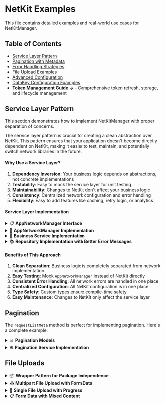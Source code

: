 # NetKit Examples

This file contains detailed examples and real-world use cases for NetKitManager.

## Table of Contents

- [Service Layer Pattern](#service-layer-pattern)
- [Pagination with Metadata](#pagination)
- [Error Handling Strategies](#error-handling)
- [File Upload Examples](#file-uploads)
- [Advanced Configuration](#advanced-configuration)
- [DataKey Configuration Examples](#datakey-configuration-examples)
- **[Token Management Guide →](https://github.com/behzodfaiziev/net-kit/blob/main/packages/net-kit/TOKEN_MANAGEMENT.md)** - Comprehensive token refresh, storage, and lifecycle management

## Service Layer Pattern

This section demonstrates how to implement NetKitManager with proper separation of concerns.

The service layer pattern is crucial for creating a clean abstraction over NetKit. This pattern
ensures that your application doesn't become directly dependent on NetKit, making it easier to test,
maintain, and potentially switch network libraries in the future.

#### Why Use a Service Layer?

1. **Dependency Inversion**: Your business logic depends on abstractions, not concrete
   implementations
2. **Testability**: Easy to mock the service layer for unit testing
3. **Maintainability**: Changes to NetKit don't affect your business logic
4. **Consistency**: Centralized network configuration and error handling
5. **Flexibility**: Easy to add features like caching, retry logic, or analytics

#### Service Layer Implementation

<details>
<summary>📋 <strong>AppNetworkManager Interface</strong></summary>

```dart
// Core/network/app_network_manager.dart
abstract class AppNetworkManager {
  Future<T> requestModel<T extends AppNetworkModel>(String path, {
    required T parseModel,
    required AppRequestType method,
    MapType? body,
    bool? containsAccessToken,
  });

  Future<List<T>> requestList<T extends AppNetworkModel>(String path, {
    required T parseModel,
    required AppRequestType method,
    MapType? body,
    bool? containsAccessToken,
  });

  Future<PaginatedList<R>> requestPaginatedList<R extends AppNetworkModel>(String path, {
    required R parseModel,
    required AppRequestType method,
    MapType? body,
    bool? containsAccessToken,
  });

  Future<void> requestVoid(String path, {
    required AppRequestType method,
    MapType? body,
    bool? containsAccessToken,
  });

  Future<T> uploadFormData<T extends AppNetworkModel>(String path, {
    required T model,
    required AppRequestType method,
    required AppFormData formData,
  });

  void setToken({required TokenModel token});

  void clearTokens();
}
```

</details>

<details>
<summary>🔧 <strong>AppNetworkManager Implementation</strong></summary>

```dart
// Core/network/app_network_manager_impl.dart
final class AppNetworkManagerImpl implements AppNetworkManager {
  AppNetworkManagerImpl({
    required Stream<ConnectivityResultEnum> internetStatusStream,
    required AuthLocalStorageService authStorage,
  })
      : _internetStatusStream = internetStatusStream,
        _authLocalStorage = authStorage {
    _manager = _initManager();
  }

  late INetKitManager _manager;
  final Stream<ConnectivityResultEnum> _internetStatusStream;
  final AuthLocalStorageService _authLocalStorage;

  NetKitManager _initManager() {
    return NetKitManager(
      baseUrl: APIConst.baseUrl,
      devBaseUrl: APIConst.baseDevUrl,
      testMode: kDebugMode,
      logger: NetworkLogger(),
      internetStatusStream: _internetStatusStream.map(
            (event) => event != ConnectivityResultEnum.none,
      ),
      baseOptions: BaseOptions(headers: {'Content-Type': 'application/json'}),
      refreshTokenPath: APIConst.refreshToken,
      dataKey: 'data',
      onTokenRefreshed: (token) {
        _authLocalStorage.setAccessToken(token.accessToken ?? '');
        if (token.refreshToken != null) {
          _authLocalStorage.setRefreshToken(token.refreshToken!);
        }
      },
      errorParams: const NetKitErrorParams(),
    );
  }

  @override
  Future<T> requestModel<T extends AppNetworkModel>(String path, {
    required T parseModel,
    required AppRequestType method,
    MapType? body,
    bool? containsAccessToken,
  }) async {
    try {
      final result = await _manager.requestModel<T>(
        path: path,
        model: parseModel,
        method: method.toRequestType,
        body: body,
        containsAccessToken: containsAccessToken,
      );
      return result;
    } on ApiException catch (e) {
      throw ServerException.fromApiException(e);
    } catch (e) {
      throw ServerException(message: e.toString(), statusCode: 505);
    }
  }

  @override
  Future<List<T>> requestList<T extends AppNetworkModel>(String path, {
    required T parseModel,
    required AppRequestType method,
    MapType? body,
    bool? containsAccessToken,
  }) async {
    try {
      final result = await _manager.requestList<T>(
        path: path,
        model: parseModel,
        method: method.toRequestType,
        body: body,
        containsAccessToken: containsAccessToken,
      );
      return result;
    } on ApiException catch (e) {
      throw ServerException.fromApiException(e);
    } catch (e) {
      throw ServerException(message: e.toString(), statusCode: 505);
    }
  }

  @override
  Future<PaginatedList<R>> requestPaginatedList<R extends AppNetworkModel>(String path, {
    required R parseModel,
    required AppRequestType method,
    MapType? body,
    bool? containsAccessToken,
  }) async {
    try {
      final result = await _manager.requestListMeta<R, PaginationMetadataModel>(
        path: path,
        model: parseModel,
        metadataModel: const PaginationMetadataModel(),
        method: method.toRequestType,
        body: body,
        containsAccessToken: containsAccessToken,
      );

      final metadata = result.metadata;
      return PaginatedList<R>(
        data: result.data,
        currentPage: metadata.currentPage,
        isLastPage: metadata.isLastPage,
        totalPages: metadata.totalPages,
      );
    } on ApiException catch (e) {
      throw ServerException.fromApiException(e);
    } catch (e) {
      throw ServerException(message: e.toString(), statusCode: 505);
    }
  }

  @override
  Future<void> requestVoid(String path, {
    required AppRequestType method,
    MapType? body,
    bool? containsAccessToken,
  }) async {
    try {
      await _manager.requestVoid(
        path: path,
        method: method.toRequestType,
        body: body,
        containsAccessToken: containsAccessToken,
      );
    } on ApiException catch (e) {
      throw ServerException.fromApiException(e);
    } catch (e) {
      throw ServerException(message: e.toString(), statusCode: 505);
    }
  }

  @override
  Future<T> uploadFormData<T extends AppNetworkModel>(String path, {
    required T model,
    required AppRequestType method,
    required AppFormData formData,
  }) async {
    try {
      return await _manager.uploadFormData<T>(
        path: path,
        model: model,
        formData: formData.form,
        method: method.toRequestType,
      );
    } on ApiException catch (e) {
      throw ServerException.fromApiException(e);
    } catch (e) {
      throw ServerException(message: e.toString(), statusCode: 505);
    }
  }

  @override
  void setToken({required TokenModel token}) {
    _manager
      ..setAccessToken(token.accessToken)
      ..setRefreshToken(token.refreshToken);
  }

  @override
  void clearTokens() {
    _manager
      ..clearAllHeaders()
      ..removeAccessToken()
      ..removeRefreshToken();
    _manager = _recreateManager();
  }

  NetKitManager _recreateManager() {
    _manager.dispose();
    return _initManager();
  }
}
```

</details>

<details>
<summary>🔐 <strong>Business Service Implementation</strong></summary>

```dart
// Features/auth/service/auth_service.dart
abstract class AuthService {
  Future<SignInDto> signIn(SignInRequestDto dto);

  Future<SignInDto> socialSignInWithGoogle(SocialSignInRequestDto dto);

  Future<SignInDto> socialSignInWithApple(SocialSignInRequestDto dto);

  Future<SignUpDto> signUp(SignUpRequestDto dto);

  Future<void> signOut();

  Future<UserModel> getMe();

  void setToken(TokenModel token);

  void clearTokens();
}

// Features/auth/service/auth_service_impl.dart
final class AuthServiceImpl implements AuthService {
  AuthServiceImpl({required AppNetworkManager network}) : _network = network;

  final AppNetworkManager _network;

  @override
  Future<SignInDto> signIn(SignInRequestDto dto) {
    return _network.requestModel<SignInDto>(
      APIConst.signIn,
      method: AppRequestType.post,
      body: dto.toJson(),
      parseModel: const SignInDto(),
    );
  }

  @override
  Future<SignInDto> socialSignInWithGoogle(SocialSignInRequestDto dto) {
    return _network.requestModel<SignInDto>(
      APIConst.socialSignInWithGoogle,
      method: AppRequestType.post,
      body: dto.toJson(),
      parseModel: const SignInDto(),
    );
  }

  @override
  Future<SignInDto> socialSignInWithApple(SocialSignInRequestDto dto) {
    return _network.requestModel<SignInDto>(
      APIConst.socialSignInWithApple,
      method: AppRequestType.post,
      body: dto.toJson(),
      parseModel: const SignInDto(),
    );
  }

  @override
  Future<SignUpDto> signUp(SignUpRequestDto dto) {
    return _network.requestModel<SignUpDto>(
      APIConst.signUp,
      method: AppRequestType.post,
      body: dto.toJson(),
      parseModel: const SignUpDto(),
    );
  }

  @override
  Future<void> signOut() async {
    _network.clearTokens();
    await _network.requestVoid(APIConst.signOut, method: AppRequestType.post);
  }

  @override
  Future<UserModel> getMe() async {
    final result = await _network.requestModel<UserDto>(
      APIConst.userDetails,
      parseModel: const UserDto(),
      method: AppRequestType.get,
    );
    return result.toModel;
  }

  @override
  void setToken(TokenModel token) {
    _network.setToken(token: token);
  }

  @override
  void clearTokens() {
    _network.clearTokens();
  }
}
```

</details>

<details>
<summary>📚 <strong>Repository Implementation with Better Error Messages</strong></summary>

```dart
// Data/repositories/auth_repo_impl.dart
final class AuthRepoImpl implements AuthRepo {
  AuthRepoImpl({
    required AuthService authService,
    required AuthLocalStorageService storageService,
    required SocialSignInService socialSignInService,
  })
      : _authService = authService,
        _socialSignInService = socialSignInService,
        _storageService = storageService;

  final AuthService _authService;
  final AuthLocalStorageService _storageService;
  final SocialSignInService _socialSignInService;

  @override
  ResultFuture<bool> checkIsAuthenticated() async {
    try {
      // Retrieve stored token from local storage (SharedPreferences, Hive, etc.)
      final token = await _storageService.getToken();

      // Check if token exists and has a valid refresh token
      if (token == null || token.refreshToken.isEmpty) {
        return const Right(false); // No valid token found
      }

      // Set the token in the network service for immediate use
      // This ensures the token is available for subsequent API calls
      _authService.setToken(token);

      return const Right(true); // User is authenticated
    } on CacheException catch (e) {
      return Left(CacheFailure.fromException(e));
    }
  }

  @override
  ResultFuture<void> signOut() async {
    try {
      // Remove token from local storage to prevent auto-login
      await _storageService.removeToken();

      // Call server-side sign out to invalidate the token
      await _authService.signOut();

      return const Right(null);
    } on ServerException catch (e) {
      return Left(ServerFailure.fromException(e));
    } on CacheException catch (e) {
      return Left(CacheFailure.fromException(e));
    }
  }

  @override
  ResultFuture<void> requestForgotPassword(String email) async {
    try {
      // Request password reset from the server
      final result = await _authService.requestForgotPasswordEmail(
        ForgotPasswordEmailRequestDto(email: email),
      );

      // Some APIs return a temporary access token for password reset
      if (result.accessToken == null) {
        return const Left(ServerFailure(
          message: 'Password reset request failed. Please try again later.',
          statusCode: 505,
        ));
      }

      // Set the temporary token for password reset flow
      // Empty refresh token because this is a temporary access token
      _authService.setToken(TokenModel(accessToken: result.accessToken!, refreshToken: ''));

      return const Right(null);
    } on ServerException catch (e) {
      return Left(ServerFailure.fromException(e));
    } on ValidationException catch (e) {
      return Left(ValidationFailure.fromException(e));
    }
  }

  @override
  ResultFuture<void> signIn(SignInParams params) async {
    try {
      // Send sign-in request to the server
      final result = await _authService.signIn(SignInRequestDto.fromParams(params));

      // Validate that we received a valid access token
      if (result.accessToken == null) {
        return const Left(ServerFailure(
          message: 'Sign in failed. Invalid credentials provided.',
          statusCode: 505,
        ));
      }

      // Create token model with both access and refresh tokens
      final token = TokenModel(
        accessToken: result.accessToken!,
        refreshToken: result.refreshToken ?? '', // Use empty string if no refresh token
      );

      // Set token in the network service for immediate API calls
      _authService.setToken(token);

      // Persist token to local storage for future app launches
      // This enables auto-login functionality
      await _storageService.setToken(token);

      return const Right(null);
    } on ServerException catch (e) {
      return Left(ServerFailure.fromException(e));
    }
  }

  @override
  ResultFuture<void> signInWithGoogle() async {
    try {
      // Get Google access token from Google Sign-In SDK
      final accessToken = await _socialSignInService.signInWithGoogle();

      // Send Google token to our backend for verification and user creation/login
      final result = await _authService.socialSignInWithGoogle(
          SocialSignInRequestDto(token: accessToken));

      // Validate server response
      if (result.accessToken == null) {
        return const Left(ServerFailure(
          message: 'Google sign in failed. Please try again.',
          statusCode: 505,
        ));
      }

      // Create our app's token from the server response
      final token = TokenModel(
        accessToken: result.accessToken!,
        refreshToken: result.refreshToken ?? '',
      );

      // Set token for immediate use in API calls
      _authService.setToken(token);

      // Save token for future app sessions
      await _storageService.setToken(token);

      return const Right(null);
    } on ServerException catch (e) {
      return Left(ServerFailure.fromException(e));
    } on Exception catch (e) {
      return Left(ServerFailure(
        message: 'Google sign in failed: ${e.toString()}',
        statusCode: 505,
      ));
    }
  }

  @override
  ResultFuture<void> signInWithApple() async {
    try {
      // Get Apple ID token from Apple Sign-In SDK
      final accessToken = await _socialSignInService.signInWithApple();

      // Send Apple token to our backend for verification
      final result = await _authService.socialSignInWithApple(
          SocialSignInRequestDto(token: accessToken));

      // Validate server response
      if (result.accessToken == null) {
        return const Left(ServerFailure(
          message: 'Apple sign in failed. Please try again.',
          statusCode: 505,
        ));
      }

      // Create our app's token from the server response
      final token = TokenModel(
        accessToken: result.accessToken!,
        refreshToken: result.refreshToken ?? '',
      );

      // Set token for immediate use in API calls
      _authService.setToken(token);

      // Save token for future app sessions
      await _storageService.setToken(token);

      return const Right(null);
    } on ServerException catch (e) {
      return Left(ServerFailure.fromException(e));
    } on Exception catch (e) {
      return Left(ServerFailure(
        message: 'Apple sign in failed: ${e.toString()}',
        statusCode: 505,
      ));
    }
  }

  @override
  ResultFuture<void> signUp(SignUpParams params) async {
    try {
      // Send sign-up request to the server
      final result = await _authService.signUp(SignUpRequestDto.fromParams(params));

      // Validate that account was created successfully
      if (result.accessToken == null) {
        return const Left(ServerFailure(
          message: 'Sign up failed. Please check your information and try again.',
          statusCode: 505,
        ));
      }

      // Create token model (sign-up typically doesn't provide refresh token initially)
      final token = TokenModel(accessToken: result.accessToken!, refreshToken: '');

      // Set token for immediate use
      _authService.setToken(token);

      // Save token for future app sessions
      await _storageService.setToken(token);

      return const Right(null);
    } on ServerException catch (e) {
      return Left(ServerFailure.fromException(e));
    } on ValidationException catch (e) {
      return Left(ValidationFailure.fromException(e));
    }
  }
}
```

</details>

#### Benefits of This Approach

1. **Clean Separation**: Business logic is completely separated from network implementation
2. **Easy Testing**: Mock `AppNetworkManager` instead of NetKit directly
3. **Consistent Error Handling**: All network errors are handled in one place
4. **Centralized Configuration**: All NetKit configuration is in one place
5. **Type Safety**: Custom types ensure compile-time safety
6. **Easy Maintenance**: Changes to NetKit only affect the service layer

## Pagination

The `requestListMeta` method is perfect for implementing pagination. Here's a complete example:

<details>
<summary>📊 <strong>Pagination Models</strong></summary>

```dart
class PaginationMetadataModel extends INetKitModel {
  const PaginationMetadataModel({
    this.currentPage = 1,
    this.totalPages = 1,
    this.totalItems = 0,
    this.limit = 10,
    this.isLastPage = true,
  });

  final int currentPage;
  final int totalPages;
  final int totalItems;
  final int limit;
  final bool isLastPage;

  @override
  PaginationMetadataModel fromJson(Map<String, dynamic> json) {
    return PaginationMetadataModel(
      currentPage: json['currentPage'] as int? ?? 1,
      totalPages: json['totalPages'] as int? ?? 1,
      totalItems: json['totalItems'] as int? ?? 0,
      limit: json['limit'] as int? ?? 10,
      isLastPage: json['isLastPage'] as bool? ?? true,
    );
  }

  @override
  Map<String, dynamic> toJson() {
    return {
      'currentPage': currentPage,
      'totalPages': totalPages,
      'totalItems': totalItems,
      'limit': limit,
      'isLastPage': isLastPage,
    };
  }
}

class PaginatedList<T> extends Equatable {
  const PaginatedList({
    required this.data,
    required this.currentPage,
    required this.isLastPage,
    this.totalPages,
    this.filters,
  });

  final List<T> data;
  final int currentPage;
  final bool isLastPage;
  final int? totalPages;
  final Map<String, dynamic>? filters;

  @override
  List<Object?> get props => [data, currentPage, isLastPage, totalPages, filters];

  PaginatedList<M> convertToModel<M>(M Function(T) converter) {
    return PaginatedList<M>(
      data: data.map(converter).toList(),
      currentPage: currentPage,
      isLastPage: isLastPage,
      totalPages: totalPages,
      filters: filters,
    );
  }
}
```

</details>

<details>
<summary>⚙️ <strong>Pagination Service Implementation</strong></summary>

```dart
class AppNetworkManagerImpl {
  final NetKitManager _manager;

  AppNetworkManagerImpl(this._manager);

  @override
  Future<PaginatedList<R>> requestPaginatedList<R extends INetKitModel>(String path, {
    required R parseModel,
    required RequestMethod method,
    MapType? body,
    bool? containsAccessToken,
  }) async {
    try {
      final result = await _manager.requestListMeta<R, PaginationMetadataModel>(
        path: path,
        model: parseModel,
        metadataModel: const PaginationMetadataModel(),
        method: method,
        body: body,
        containsAccessToken: containsAccessToken,
      );

      // Extract pagination metadata from the response
      final metadata = result.metadata;
      final currentPage = metadata.currentPage;
      final totalPages = metadata.totalPages;
      final isLastPage = metadata.isLastPage;

      return PaginatedList<R>(
        data: result.data,
        currentPage: currentPage,
        isLastPage: isLastPage,
        totalPages: totalPages,
      );
    } on ApiException catch (e) {
      throw ServerException.fromApiException(e);
    } catch (e) {
      throw ServerException(message: e.toString(), statusCode: 505);
    }
  }
}
```

</details>

## File Uploads

<details>
<summary>📦 <strong>Wrapper Pattern for Package Independence</strong></summary>

Use wrapper classes to keep your code independent from the underlying HTTP package:

```dart
// AppMultipartFile wraps MultipartFile for independence
class AppMultipartFile {
  AppMultipartFile(this.file);

  final MultipartFile file;
}

// AppFormData wraps FormData for independence  
class AppFormData {
  AppFormData(this.form);

  final FormData form;
}

// AppMedia represents file data in a package-agnostic way
class AppMedia {
  final String path;
  final String? filename;
  final String? mimeType;

  const AppMedia({
    required this.path,
    this.filename,
    this.mimeType,
  });
}
```

**Benefits of this approach:**

- **Package Independence**: Easy to switch HTTP libraries without changing business logic
- **Clean Architecture**: Business logic doesn't depend on specific HTTP implementations
- **Testability**: Easy to mock and test without HTTP dependencies
- **Consistency**: Uniform interface across all file operations

</details>

<details>
<summary>📤 <strong>Multipart File Upload with Form Data</strong></summary>

```dart
// Example: Upload user profile with multiple documents
Future<void> uploadUserProfile({
  required String name,
  required String email,
  required AppMedia profileImage,
  required AppMedia identityDocument,
}) async {
  try {
    // Create multipart files using the service layer (keeps code independent)
    final profileImageFile = await _authService.createMultipartFile(
      media: profileImage,
    );

    final identityDocFile = await _authService.createMultipartFile(
      media: identityDocument,
    );

    // Create user data DTO
    final userData = UserProfileDto(
      name: name,
      email: email,
      platform: Platform.isAndroid ? 'ANDROID' : 'IOS',
    );

    // Create form data with mixed content (JSON + files)
    final formMap = <String, dynamic>{
      'userData': jsonEncode(userData.toJson()), // JSON data
      'profileImage': profileImageFile.file, // File upload
      'identityDocument': identityDocFile.file, // File upload
    };

    // Create form data using the service layer
    final AppFormData formData = _authService.createFormDataFromMap(map: formMap);

    // Upload using NetKitManager
    await netKitManager.uploadFormData<void>(
      path: '/user/profile/upload',
      method: RequestMethod.post,
      formData: formData.form, // Access the underlying FormData
    );

    print('Profile uploaded successfully');
  } on ApiException catch (e) {
    throw UploadException('Failed to upload profile: ${e.message}');
  }
}
```

</details>

<details>
<summary>📁 <strong>Single File Upload with Progress</strong></summary>

```dart
// Example: Upload a single image with progress tracking
Future<UploadResponseModel> uploadImage(AppMedia imageMedia, {
  String? description,
  ProgressCallback? onProgress,
}) async {
  try {
    // Create multipart file using the service layer
    final appMultipartFile = await _authService.createMultipartFile(
      media: imageMedia,
    );

    final result = await netKitManager.uploadMultipartData<UploadResponseModel>(
      path: '/upload/image',
      method: RequestMethod.post,
      model: const UploadResponseModel(),
      multipartFile: appMultipartFile.file,
      // Access the underlying MultipartFile
      onSendProgress: onProgress, // Track upload progress
    );

    return result;
  } on ApiException catch (e) {
    throw UploadException('Failed to upload image: ${e.message}');
  }
}
```

</details>

<details>
<summary>📋 <strong>Form Data with Mixed Content</strong></summary>

```dart
// Example: Submit form with text fields and file uploads
Future<FormSubmissionResponse> submitApplication({
  required String fullName,
  required String email,
  required String phone,
  required AppMedia resume,
  required AppMedia coverLetter,
  Map<String, dynamic>? additionalInfo,
}) async {
  try {
    // Create multipart files using the service layer
    final resumeFile = await _authService.createMultipartFile(
      media: resume,
    );

    final coverLetterFile = await _authService.createMultipartFile(
      media: coverLetter,
    );

    // Create application data
    final applicationData = ApplicationDto(
      fullName: fullName,
      email: email,
      phone: phone,
      additionalInfo: additionalInfo,
    );

    // Create form data with mixed content
    final formMap = <String, dynamic>{
      'applicationData': jsonEncode(applicationData.toJson()), // JSON
      'resume': resumeFile.file, // File
      'coverLetter': coverLetterFile.file, // File
      'timestamp': DateTime.now().toIso8601String(), // Simple field
    };

    // Create form data using the service layer
    final AppFormData appFormData = _authService.createFormDataFromMap(map: formMap);

    final result = await netKitManager.uploadFormData<FormSubmissionResponse>(
      path: '/applications/submit',
      method: RequestMethod.post,
      model: const FormSubmissionResponse(),
      formData: appFormData.form, // Access the underlying FormData
    );

    return result;
  } on ApiException catch (e) {
    throw FormSubmissionException('Failed to submit application: ${e.message}');
  }
}
```

## Error Handling

NetKitManager handles errors automatically through its built-in error handling system. You don't need to implement
custom error handlers as the library provides comprehensive error management out of the box.

### Built-in Error Handling Features

- **Automatic Exception Conversion**: Converts HTTP errors to `ApiException` with proper status codes
- **Token Refresh**: Automatically handles token refresh when access tokens expire
- **Network Status**: Monitors internet connectivity and handles offline scenarios


## Advanced Configuration

<details>
<summary>📝 <strong>Custom Logger Implementation</strong></summary>

```dart
class CustomLogger implements INetKitLogger {
  @override
  void debug(String message) {
    if (kDebugMode) {
      print('🐛 DEBUG: $message');
    }
  }

  @override
  void error(String message) {
    print('❌ ERROR: $message');
    // Send to crash reporting service
  }

  @override
  void info(String message) {
    print('ℹ️ INFO: $message');
  }

  @override
  void warning(String message) {
    print('⚠️ WARNING: $message');
  }
}

// Usage
final netKitManager = NetKitManager(
  baseUrl: 'https://api.example.com',
  logger: CustomLogger(),
  loggerEnabled: true,
);
```

</details>

## DataKey Configuration Examples

<details>
<summary>🔑 <strong>Mixed API Response Formats</strong></summary>

```dart
// API that returns data wrapped from 'data' key
final user = await netKitManager.requestModel<UserModel>(
    path: '/user/profile', 
    method: RequestMethod.get,
    model: const UserModel(),
    useDataKey: true, // Uses configured dataKey
  );

// API that returns data directly
final settings = await netKitManager.requestModel<SettingsModel>(
  path: '/user/settings',
  method: RequestMethod.get,
  model: const SettingsModel(),
  useDataKey: false, // Ignores dataKey, uses response.data directly
);
```

</details>

This examples file provides comprehensive guidance for implementing various features with
NetKitManager, from basic usage to advanced scenarios.
